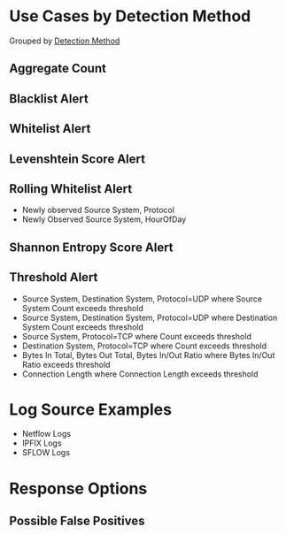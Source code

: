 # Use Cases by Detection Method

Grouped by [Detection Method](/Detection-Methods.md)

## Aggregate Count


## Blacklist Alert


## Whitelist Alert


## Levenshtein Score Alert


## Rolling Whitelist Alert
- Newly observed Source System, Protocol
- Newly Observed Source System, HourOfDay


## Shannon Entropy Score Alert


## Threshold Alert
- Source System, Destination System, Protocol=UDP where Source System Count exceeds threshold
- Source System, Destination System, Protocol=UDP where Destination System Count exceeds threshold
- Source System, Protocol=TCP where Count exceeds threshold
- Destination System, Protocol=TCP where Count exceeds threshold
- Bytes In Total, Bytes Out Total, Bytes In/Out Ratio where Bytes In/Out Ratio exceeds threshold
- Connection Length where Connection Length exceeds threshold


# Log Source Examples
- Netflow Logs
- IPFIX Logs
- SFLOW Logs


# Response Options


## Possible False Positives
